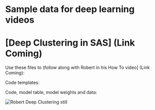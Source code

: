 # Sample data for deep learning videos 

# [Deep Clustering in SAS] (Link Coming)

Use these files to (follow along with Robert in his How To video] (Link Coming):

Code templates:

Code, model table, model weights and data: 

![Robert Deep Clustering still](https://img.youtube.com/vi/XXX/0.jpg)